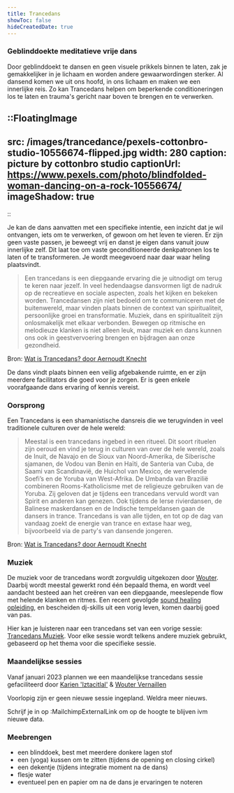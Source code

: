 ```yaml
---
title: Trancedans
showToc: false
hideCreatedDate: true
---
```

### Geblinddoekte meditatieve vrije dans

Door geblinddoekt te dansen en geen visuele prikkels binnen te laten, zak je gemakkelijker in je lichaam en worden andere gewaarwordingen sterker. 
Al dansend komen we uit ons hoofd, in ons lichaam en maken we een innerlijke reis. Zo kan Trancedans helpen om beperkende conditioneringen los te laten en trauma's gericht naar boven te brengen en te verwerken. 

::FloatingImage
---
src: /images/trancedance/pexels-cottonbro-studio-10556674-flipped.jpg
width: 280
caption: picture by cottonbro studio
captionUrl: https://www.pexels.com/photo/blindfolded-woman-dancing-on-a-rock-10556674/
imageShadow: true
---
::

Je kan de dans aanvatten met een specifieke intentie, een inzicht dat je wil ontvangen, iets om te verwerken, of gewoon om het leven te vieren.
Er zijn geen vaste passen, je beweegt vrij en danst je eigen dans vanuit jouw innerlijke zelf. 
Dit laat toe om vaste geconditioneerde denkpatronen los te laten of te transformeren.
Je wordt meegevoerd naar daar waar heling plaatsvindt. 

> Een trancedans is een diepgaande ervaring die je uitnodigt om terug te keren naar jezelf. In veel hedendaagse dansvormen ligt de nadruk op de recreatieve en sociale aspecten, zoals het kijken en bekeken worden.
Trancedansen zijn niet bedoeld om te communiceren met de buitenwereld, maar vinden plaats binnen de context van spiritualiteit, persoonlijke groei en transformatie. Muziek, dans en spiritualiteit zijn onlosmakelijk met elkaar verbonden.
Bewegen op ritmische en melodieuze klanken is niet alleen leuk, maar muziek en dans kunnen ons ook in geestvervoering brengen en bijdragen aan onze gezondheid.

Bron: [Wat is Trancedans? door Aernoudt Knecht](https://www.trancedans.net/trancedans-en-muziek/index.html)

De dans vindt plaats binnen een veilig afgebakende ruimte, en er zijn meerdere facilitators die goed voor je zorgen.
Er is geen enkele voorafgaande dans ervaring of kennis vereist.

### Oorsprong

Een Trancedans is een shamanistische dansreis die we terugvinden in veel traditionele culturen over de hele wereld:
> Meestal is een trancedans ingebed in een ritueel. Dit soort rituelen zijn oeroud en vind je terug in culturen van over de hele wereld, zoals de Inuit, de Navajo en de Sioux van Noord-Amerika, de Siberische sjamanen, de Vodou van Benin en Haïti, de Santeria van Cuba, de Saami van Scandinavië, de Huichol van Mexico, de wervelende Soefi’s en de Yoruba van West-Afrika. De Umbanda van Brazilië combineren Rooms-Katholicisme met de religieuze gebruiken van de Yoruba. Zij geloven dat je tijdens een trancedans vervuld wordt van Spirit en anderen kan genezen. 
Ook tijdens de Ierse rivierdansen, de Balinese maskerdansen en de Indische tempeldansen gaan de dansers in trance. Trancedans is van alle tijden, en tot op de dag van vandaag zoekt de energie van trance en extase haar weg, bijvoorbeeld via de party's van dansende jongeren.

Bron: [Wat is Trancedans? door Aernoudt Knecht](https://www.trancedans.net/trancedans-en-muziek/index.html)

### Muziek

De muziek voor de trancedans wordt zorgvuldig uitgekozen door [Wouter](/about). Daarbij wordt meestal gewerkt rond één bepaald thema, en wordt veel aandacht besteed aan het creëren van een diepgaande, meeslepende flow met helende klanken en ritmes.
Een recent gevolgde [sound healing opleiding](https://www.akasharetreatcenter.com/soundhealing-training), en bescheiden dj-skills uit een vorig leven, komen daarbij goed van pas.

Hier kan je luisteren naar een trancedans set van een vorige sessie: [Trancedans Muziek](/news/trancedancemusic).
Voor elke sessie wordt telkens andere muziek gebruikt, gebaseerd op het thema voor die specifieke sessie.

### Maandelijkse sessies

Vanaf januari 2023 plannen we een maandelijkse trancedans sessie gefaciliteerd door [Karien 'Iztacitlal'](https://www.shamanour.be/autobiografie) & [Wouter Vernaillen](/about) 

Voorlopig zijn er geen nieuwe sessie ingepland. Weldra meer nieuws.

Schrijf je in op :MailchimpExternalLink om op de hoogte te blijven ivm nieuwe data.

### Meebrengen
* een blinddoek, best met meerdere donkere lagen stof
* een (yoga) kussen om te zitten (tijdens de opening en closing cirkel)
* een dekentje (tijdens integratie moment na de dans)
* flesje water
* eventueel pen en papier om na de dans je ervaringen te noteren
